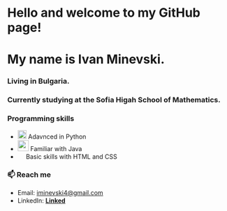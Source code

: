 # Hello and welcome to my GitHub page!
# My name is Ivan Minevski.
### Living in Bulgaria. 
### Currently studying at the Sofia Higah School of Mathematics.


### Programming skills
- <img width="20" src="https://user-images.githubusercontent.com/112943652/204306560-fd4a804a-ed48-4b1d-a81c-162bc286d612.png"> Adavnced in Python
- <img width="25" src="https://icon-library.com/images/java-icon-images/java-icon-images-0.jpg"> Familiar with Java
- <img width="15" src="https://skillicons.dev/icons?i=html"> Basic skills with HTML and CSS

### 📫 Reach me
- Email: iminevski4@gmail.com
- LinkedIn: <a href="https://www.linkedin.com/in/ivan-minevski-41b79b25b/">**Linked**<img width="15" src="https://user-images.githubusercontent.com/112943652/204323974-4c914872-a8f2-44d6-9200-43b8be2f9244.png"></a>

